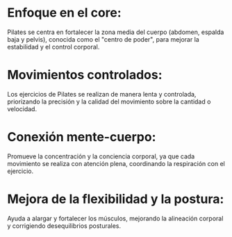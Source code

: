 # Enfoque en el core:
 Pilates se centra en fortalecer la zona media del cuerpo (abdomen, espalda baja y pelvis), conocida como el "centro de poder", para mejorar la estabilidad y el control corporal.
 # Movimientos controlados: 
 Los ejercicios de Pilates se realizan de manera lenta y controlada, priorizando la precisión y la calidad del movimiento sobre la cantidad o velocidad.
 # Conexión mente-cuerpo:
  Promueve la concentración y la conciencia corporal, ya que cada movimiento se realiza con atención plena, coordinando la respiración con el ejercicio.
  # Mejora de la flexibilidad y la postura: 
  Ayuda a alargar y fortalecer los músculos, mejorando la alineación corporal y corrigiendo desequilibrios posturales.